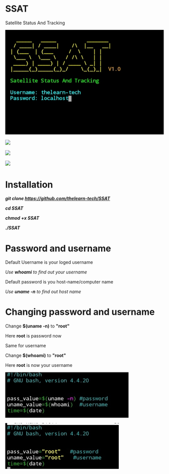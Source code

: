 # SSAT
Satellite Status And Tracking

![](https://raw.githubusercontent.com/thelearn-tech/img/main/IMG_20210525_163131.jpg)

![](https://img.shields.io/badge/Code-Shell-green)

![](https://img.shields.io/badge/Maintened-Yes-green)

![](https://img.shields.io/badge/Poweredby-celestark.com-orange)


# Installation 

***git clone https://github.com/thelearn-tech/SSAT***

***cd SSAT***

***chmod +x SSAT***

***./SSAT***

# Password and username

Default Username is your loged username 

*Use **whoami** to find out your username*

Default password is you host-name/computer name

*Use **uname -n** to find out host name*

# Changing password and username

Change **$(uname -n)** to **"root"** 

Here **root** is password now

Same for username

Change **$(whoami)** to **"root"**

Here **root** is now your username

![](https://raw.githubusercontent.com/thelearn-tech/img/main/IMG_20210525_163325.jpg)

![](https://github.com/thelearn-tech/img/blob/main/IMG_20210525_163306.jpg)
